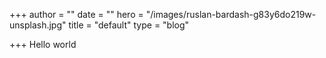 +++
author = ""
date = ""
hero = "/images/ruslan-bardash-g83y6do219w-unsplash.jpg"
title = "default"
type = "blog"

+++
Hello world